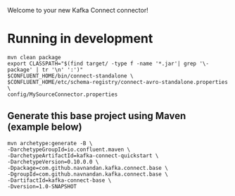Welcome to your new Kafka Connect connector!

# Running in development

```
mvn clean package
export CLASSPATH="$(find target/ -type f -name '*.jar'| grep '\-package' | tr '\n' ':')"
$CONFLUENT_HOME/bin/connect-standalone \
$CONFLUENT_HOME/etc/schema-registry/connect-avro-standalone.properties \
config/MySourceConnector.properties
```


## Generate this base project using Maven (example below)

```
mvn archetype:generate -B \
-DarchetypeGroupId=io.confluent.maven \
-DarchetypeArtifactId=kafka-connect-quickstart \
-DarchetypeVersion=0.10.0.0 \
-Dpackage=com.github.navnandan.kafka.connect.base \
-DgroupId=com.github.navnandan.kafka.connect.base \
-DartifactId=kafka-connect-base \
-Dversion=1.0-SNAPSHOT
```
